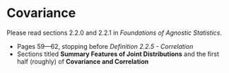 # Covariance

Please read sections 2.2.0 and 2.2.1 in *Foundations of Agnostic Statistics*. 

- Pages 59—62, stopping before *Definition 2.2.5 - Correlation*
- Sections titled **Summary Features of Joint Distributions** and the first half (roughly) of **Covariance and Correlation**

